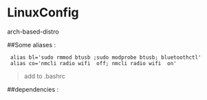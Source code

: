 # LinuxConfig
arch-based-distro 

##Some aliases :
```
 alias bl='sudo rmmod btusb ;sudo modprobe btusb; bluetoothctl'
 alias co='nmcli radio wifi  off; nmcli radio wifi  on'
```
> add to .bashrc

##dependencies :
